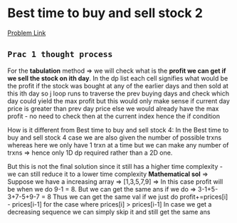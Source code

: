 # Best time to buy and sell stock 2

[Problem Link](https://leetcode.com/problems/best-time-to-buy-and-sell-stock-ii/description/)

`Prac 1 thought process`
------------------------------

For the **tabulation** method => we will check what is the **profit we can get if we sell the stock on ith day**.
In the dp list each cell signifies what would be the profit if the stock was bought at any of the earlier days and then sold at this ith day
    so j loop runs to traverse the prev buying days and check which day could yield the max profit
    but this would only make sense if current day price is greater than prev day price else we would already have the max profit 
        - no need to check then at the current index hence the if condition

How is it different from Best time to buy and sell stock 4:
In the Best time to buy and sell stock 4 case we are also given the number of possible trxns whereas here we only have 1 trxn at a time but we can make any number of trxns => hence only 1D dp required rather than a 2D one.

But this is not the final solution since it still has a higher time complexity -  we can still reduce it to a lower time complexity
**Mathematical sol** =>
Suppose we have a increasing array => [1,3,5,7,9] => In this case profit will be when we do 9-1 = 8.
But we can get the same ans if we do => 3-1+5-3+7-5+9-7 = 8
Thus we can get the same val if we just do profit+=prices[i] - prices[i-1] for the case where prices[i] > prices[i-1]
In case we get a decreasing sequence we can simply skip it and still get the same ans

